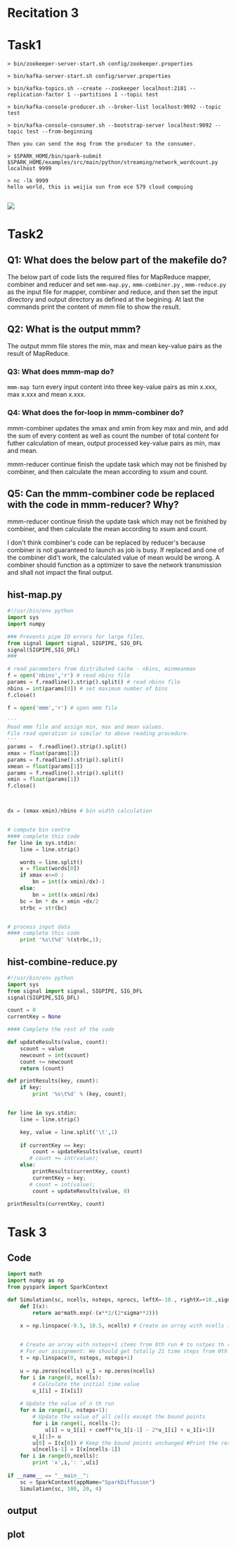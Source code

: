 # Recitation 3
# Task1

```shell
> bin/zookeeper-server-start.sh config/zookeeper.properties

> bin/kafka-server-start.sh config/server.properties

> bin/kafka-topics.sh --create --zookeeper localhost:2181 --replication-factor 1 --partitions 1 --topic test

> bin/kafka-console-producer.sh --broker-list localhost:9092 --topic test

> bin/kafka-console-consumer.sh --bootstrap-server localhost:9092 --topic test --from-beginning

Then you can send the msg from the producer to the consumer.

> $SPARK_HOME/bin/spark-submit $SPARK_HOME/examples/src/main/python/streaming/network_wordcount.py localhost 9999

> nc -lk 9999
hello world, this is weijia sun from ece 579 cloud compuing


```
![](https://github.com/FreddieSun/ECE579_CloudComputing/blob/master/Rec3/screenshots/Task1.png)


# Task2
## Q1: What does the below part of the makefile do?
The below part of code lists the required files for MapReduce mapper, combiner and reducer and set `mmm-map.py,` `mmm-combiner.py` , `mmm-reduce.py` as the input file for mapper, combiner and reduce, and then set the input directory and output directory as defined at the begining. At last the commands print the content of mmm file to show the result.

## Q2: What is the output mmm?
 The output mmm file stores the min, max and mean key-value pairs as the result of MapReduce. 

### Q3: What does mmm-map do?
`mmm-map `turn every input content into three key-value pairs as min x.xxx, max x.xxx and mean x.xxx.

### Q4: What does the for-loop in mmm-combiner do?
mmm-combiner updates the xmax and xmin from key max and min, and add the sum of every content as well as count the number of total content for futher calculation of mean, output processed key-value pairs as min, max and mean.

mmm-reducer continue finish the update task which may not be finished by combiner, and then calculate the mean according to xsum and count.

## Q5: Can the mmm-combiner code be replaced with the code in mmm-reducer? Why?
mmm-reducer continue finish the update task which may not be finished by combiner, and then calculate the mean according to xsum and count.

I don't think combiner's code can be replaced by reducer's because combiner is not guaranteed to launch as job is busy. If replaced and one of the combiner did't work, the calculated value of mean would be wrong. A combiner should function as a optimizer to save the network transmission and shall not impact the final output. 

## hist-map.py

```python
#!/usr/bin/env python
import sys
import numpy

### Prevents pipe IO errors for large files.
from signal import signal, SIGPIPE, SIG_DFL
signal(SIGPIPE,SIG_DFL)
###

# read parameters from distributed cache - nbins, minmeanmax
f = open('nbins','r') # read nbins file
params = f.readline().strip().split() # read nbins file
nbins = int(params[0]) # set maximum number of bins
f.close()

f = open('mmm','r') # open mmm file

'''
Read mmm file and assign min, max and mean values.
File read operation in similar to above reading procedure.
'''
params =  f.readline().strip().split()
xmax = float(params[1]) 
params = f.readline().strip().split()
xmean = float(params[1])
params = f.readline().strip().split()
xmin = float(params[1])
f.close()



dx = (xmax-xmin)/nbins # bin width calculation


# compute bin centre
#### complete this code
for line in sys.stdin:
    line = line.strip()

    words = line.split()
    x = float(words[0])
    if xmax-x<=0 :
        bn = int((x-xmin)/dx)-1
    else:
        bn = int((x-xmin)/dx)
    bc = bn * dx + xmin +dx/2
    strbc = str(bc)


# process input data
#### complete this code
    print '%s\t%d' %(strbc,1);

```

## hist-combine-reduce.py
```python
#!/usr/bin/env python
import sys
from signal import signal, SIGPIPE, SIG_DFL
signal(SIGPIPE,SIG_DFL)

count = 0
currentKey = None

#### Complete the rest of the code

def updateResults(value, count): 
    scount = value      
    newcount = int(scount)
    count += newcount
    return (count)

def printResults(key, count):
    if key:
        print '%s\t%d' % (key, count);


for line in sys.stdin:
    line = line.strip()

    key, value = line.split('\t',1)
    
    if currentKey == key:
        count = updateResults(value, count)
       # count += int(value);
    else:
        printResults(currentKey, count)
        currentKey = key;
       # count = int(value);
        count = updateResults(value, 0)

printResults(currentKey, count)
```

# Task 3
## Code
```python
import math
import numpy as np
from pyspark import SparkContext

def Simulation(sc, ncells, nsteps, nprocs, leftX=-10., rightX=+10.,sigma=3., ao=1., coeff=. 375):
    def I(x):
        return ao*math.exp(-(x**2/(2*sigma**2)))

    x = np.linspace(-9.5, 10.5, ncells) # Create an array with ncells items from -9.5 to 10.5
    

    # Create an array with nsteps+1 items from 0th run # to nstpes th run. 
    # For our assignment: We should get totally 21 time steps from 0th to 20th
    t = np.linspace(0, nsteps, nsteps+1) 
    
    u = np.zeros(ncells) u_1 = np.zeros(ncells)
    for i in range(0, ncells):
        # Calculate the initial time value
        u_1[i] = I(x[i])
    
    # Update the value of n th run
    for n in range(1, nsteps+1):
        # Update the value of all cells except the bound points
        for i in range(1, ncells-1):
            u[i] = u_1[i] + coeff*(u_1[i-1] - 2*u_1[i] + u_1[i+1])
        u_1[:]= u
        u[0] = I(x[0]) # Keep the bound points unchanged #Print the result
        u[ncells-1] = I(x[ncells-1])
    for i in range(0,ncells): 
        print 'x',i,': ',u[i]
    
if __name__ == "__main__":
    sc = SparkContext(appName="SparkDiffusion") 
    Simulation(sc, 100, 20, 4)
```

## output

## plot 
